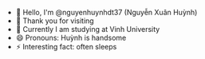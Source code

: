 - 👋 Hello, I'm @nguyenhuynhdt37 (Nguyễn Xuân Huỳnh)
- 👀 Thank you for visiting
- 🌱 Currently I am studying at Vinh University
- 😄 Pronouns: Huỳnh is handsome
- ⚡ Interesting fact: often sleeps
